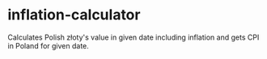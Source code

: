 # inflation-calculator
Calculates Polish złoty's value in given date including inflation and gets CPI in Poland for given date.
